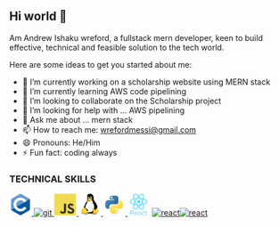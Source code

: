 ## Hi world 👋
Am Andrew Ishaku wreford, a fullstack mern developer, keen to build effective, technical and feasible solution to the tech world.  


Here are some ideas to get you started about me:

- 🔭 I’m currently working on a scholarship website using MERN stack
- 🌱 I’m currently learning AWS code pipelining
- 👯 I’m looking to collaborate on the Scholarship project
- 🤔 I’m looking for help with ... AWS pipelining 
- 💬 Ask me about ... mern stack
- 📫 How to reach me: wrefordmessi@gmail.com
- 😄 Pronouns: He/Him
- ⚡ Fun fact: coding always


<h3 align="left">TECHNICAL SKILLS </h3>
<p align="left"> <a href="https://www.cprogramming.com/" target="_blank" rel="noreferrer"> <img src="https://raw.githubusercontent.com/devicons/devicon/master/icons/c/c-original.svg" alt="c" width="40" height="40"/> </a> <a href="https://git-scm.com/" target="_blank" rel="noreferrer"> <img src="https://www.vectorlogo.zone/logos/git-scm/git-scm-icon.svg" alt="git" width="40" height="40"/> </a> <a href="https://developer.mozilla.org/en-US/docs/Web/JavaScript" target="_blank" rel="noreferrer"> <img src="https://raw.githubusercontent.com/devicons/devicon/master/icons/javascript/javascript-original.svg" alt="javascript" width="40" height="40"/> </a> <a href="https://www.linux.org/" target="_blank" rel="noreferrer"> <img src="https://raw.githubusercontent.com/devicons/devicon/master/icons/linux/linux-original.svg" alt="linux" width="40" height="40"/> </a> <a href="https://www.python.org" target="_blank" rel="noreferrer"> <img src="https://raw.githubusercontent.com/devicons/devicon/master/icons/python/python-original.svg" alt="python" width="40" height="40"/> </a> <a href="https://reactjs.org/" target="_blank" rel="noreferrer"> <img src="https://raw.githubusercontent.com/devicons/devicon/master/icons/react/react-original-wordmark.svg" alt="react" width="40" height="40"/></a> <a href="https://reactjs.org/" target="_blank" rel="noreferrer"><img src="https://banner2.cleanpng.com/20180612/clx/kisspng-node-js-javascript-server-side-scripting-font-node-js-5b20396898d6e4.410157151528838504626.jpg" alt="react" width="40" height="40"/><img src="https://banner2.cleanpng.com/20180423/xye/kisspng-java-runtime-environment-computer-icons-java-platf-java-5ade3063b37168.579025831524510819735.jpg" alt="react" width="40" height="40"/><p>
